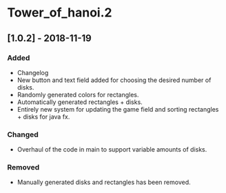 # Tower_of_hanoi.2
## [1.0.2] - 2018-11-19
### Added
- Changelog
- New button and text field added for choosing the desired number of disks.
- Randomly generated colors for rectangles.
- Automatically generated rectangles + disks.
- Entirely new system for updating the game field and sorting rectangles + disks for java fx.

### Changed
- Overhaul of the code in main to support variable amounts of disks.

### Removed
- Manually generated disks and rectangles has been removed.
